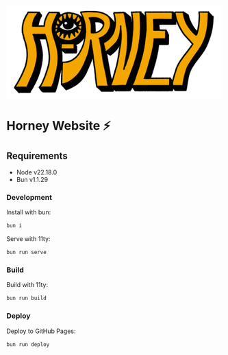 ![image](/images/logo.png)

# Horney Website ⚡️

## Requirements
- Node v22.18.0
- Bun v1.1.29

### Development
Install with bun:
```sh
bun i
```

Serve with 11ty:
```sh
bun run serve
```

### Build
Build with 11ty:
```sh
bun run build
```

### Deploy
Deploy to GitHub Pages:
```sh
bun run deploy
```
